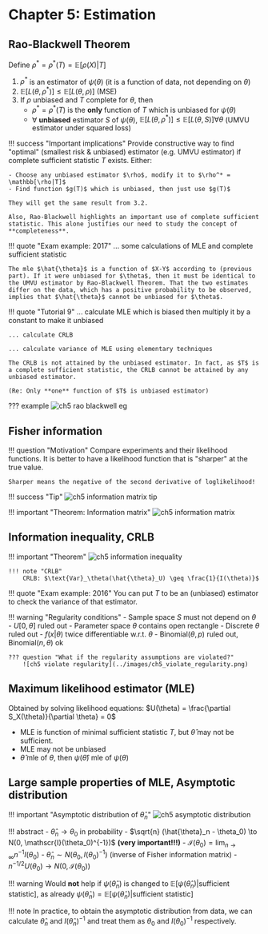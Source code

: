 # Chapter 5: Estimation

## Rao-Blackwell Theorem

Define $\rho^* = \rho^*(T) = \mathbb{E}[\rho(X) | T]$

1. $\rho^*$ is an estimator of $\psi(\theta)$ (it is a function of data, not depending on $\theta$)
2. $\mathbb{E}[L(\theta, \rho^*)] \leq \mathbb{E}[L(\theta, \rho)]$ (MSE)
3. If $\rho$ unbiased and $T$ complete for $\theta$, then
    - $\rho^* = \rho^*(T)$ is the **only** function of $T$ which is unbiased for $\psi(\theta)$
    - $\forall$ **unbiased** estimator $S$ of $\psi(\theta)$, $\mathbb{E}[L(\theta, \rho^*)] \leq \mathbb{E}[L(\theta, S)] \forall \theta$ (UMVU estimator under squared loss)

!!! success "Important implications"
    Provide constructive way to find "optimal" (smallest risk & unbiased) estimator (e.g. UMVU estimator) if complete sufficient statistic $T$ exists. Either:

    - Choose any unbiased estimator $\rho$, modify it to $\rho^* = \mathbb[\rho|T]$
    - Find function $g(T)$ which is unbiased, then just use $g(T)$

    They will get the same result from 3.2.

    Also, Rao-Blackwell highlights an important use of complete sufficient statistic. This alone justifies our need to study the concept of **completeness**.

!!! quote "Exam example: 2017"
    ... some calculations of MLE and complete sufficient statistic

    The mle $\hat{\theta}$ is a function of $X-Y$ according to (previous part). If it were unbiased for $\theta$, then it must be identical to the UMVU estimator by Rao-Blackwell Theorem. That the two estimates differ on the data, which has a positive probability to be observed, implies that $\hat{\theta}$ cannot be unbiased for $\theta$.

!!! quote "Tutorial 9"
    ... calculate MLE which is biased then multiply it by a constant to make it unbiased

    ... calculate CRLB

    ... calculate variance of MLE using elementary techniques

    The CRLB is not attained by the unbiased estimator. In fact, as $T$ is a complete sufficient statistic, the CRLB cannot be attained by any unbiased estimator.

    (Re: Only **one** function of $T$ is unbiased estimator)

??? example
    ![ch5 rao blackwell eg](../images/ch5_rao_blackwell_eg.png)

## Fisher information

!!! question "Motivation"
    Compare experiments and their likelihood functions. It is better to have a likelihood function that is "sharper" at the true value.

    Sharper means the negative of the second derivative of loglikelihood!

!!! success "Tip"
    ![ch5 information matrix tip](../images/ch5_information_matrix_tip.png)

!!! important "Theorem: Information matrix"
    ![ch5 information matrix](../images/ch5_information_matrix.png)

## Information inequality, CRLB

!!! important "Theorem"
    ![ch5 information inequality](../images/ch5_information_inequality.png)

    !!! note "CRLB"
        CRLB: $\text{Var}_\theta(\hat{\theta}_U) \geq \frac{1}{I(\theta)}$

!!! quote "Exam example: 2016"
    You can put $T$ to be an (unbiased) estimator to check the variance of that estimator.

!!! warning "Regularity conditions"
    - Sample space $S$ must not depend on $\theta$
        - $U[0, \theta]$ ruled out
    - Parameter space $\theta$ contains open rectangle
        - Discrete $\theta$ ruled out
    - $f(x|\theta)$ twice differentiable w.r.t. $\theta$
        - $\text{Binomial}(\theta, p)$ ruled out, $\text{Binomial}(n, \theta)$ ok
    
    ??? question "What if the regularity assumptions are violated?"
        ![ch5 violate regularity](../images/ch5_violate_regularity.png)

## Maximum likelihood estimator (MLE)

Obtained by solving likelihood equations: $U(\theta) = \frac{\partial S_X(\theta)}{\partial \theta} = 0$

- MLE is function of minimal sufficient statistic $T$, but $\hat{\theta}$ may not be sufficient.
- MLE may not be unbiased
- $\hat{\theta}$ mle of $\theta$, then $\psi(\hat{\theta})$ mle of $\psi(\theta)$ 

## Large sample properties of MLE, Asymptotic distribution

!!! important "Asymptotic distribution of $\hat{\theta}_n$"
    ![ch5 asymptotic distribution](../images/ch5_asymptotic_distribution.png)

!!! abstract
    - $\hat{\theta}_n \to \theta_0$ in probability
    - $\sqrt{n} (\hat{\theta}_n - \theta_0) \to N(0, \mathscr{I}(\theta_0)^{-1})$ **(very important!!!)**
        - $\mathscr{I}(\theta_0) = \lim_{n\to\infty} n^{-1}I(\theta_0)$
        - $\hat{\theta}_n \sim N(\theta_0, I(\theta_0)^{-1})$ (inverse of Fisher information matrix)
    - $n^{-1/2} U(\theta_0) \to N(0, \mathscr{I}(\theta_0))$

!!! warning
    Would **not** help if $\psi(\hat{\theta}_n)$ is changed to $\mathbb{E}[\psi(\hat{\theta}_n) | \text{sufficient statistic}]$, as already $\psi(\hat{\theta}_n) = \mathbb{E}[\psi(\hat{\theta}_n) | \text{sufficient statistic}]$

!!! note
    In practice, to obtain the asymptotic distribution from data, we can calculate $\hat{\theta}_n$ and $I(\hat{\theta}_n)^{-1}$ and treat them as $\theta_0$ and $I(\theta_0)^{-1}$ respectively.
